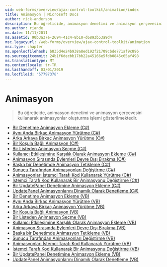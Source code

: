 ```yaml
---
uid: web-forms/overview/ajax-control-toolkit/animation/index
title: Animasyon | Microsoft Docs
author: rick-anderson
description: Bu öğreticide, animasyon denetimi ve animasyon çerçevesini kullanarak animasyonlar oluşturma işlemi gösterilmektedir.
ms.author: riande
ms.date: 11/11/2011
ms.assetid: 90b3a37e-2694-41c4-8b10-d6893b53a9d4
msc.legacyurl: /web-forms/overview/ajax-control-toolkit/animation
msc.type: chapter
ms.openlocfilehash: b835d4e24b938a8ed192f21709cbde771af9c896
ms.sourcegitcommit: 24b1f6decbb17bb22a45166e5fdb0845c65af498
ms.translationtype: MT
ms.contentlocale: tr-TR
ms.lasthandoff: 03/01/2019
ms.locfileid: "57797378"
---
```

<a name="animation"></a>Animasyon
====================
> Bu öğreticide, animasyon denetimi ve animasyon çerçevesini kullanarak animasyonlar oluşturma işlemi gösterilmektedir.


- [Bir Denetime Animasyon Ekleme (C#)](adding-animation-to-a-control-cs.md)
- [Aynı Anda Birkaç Animasyon Yürütme (C#)](executing-several-animations-at-the-same-time-cs.md)
- [Arka Arkaya Birkaç Animasyon Yürütme (C#)](executing-several-animations-after-each-other-cs.md)
- [Bir Koşula Bağlı Animasyon (C#)](animation-depending-on-a-condition-cs.md)
- [Bir Listeden Animasyon Seçme (C#)](picking-one-animation-out-of-a-list-cs.md)
- [Kullanıcı Etkileşimine Karşılık Olarak Animasyon Ekleme (C#)](animating-in-response-to-user-interaction-cs.md)
- [Animasyon Sırasında Eylemleri Devre Dışı Bırakma (C#)](disabling-actions-during-animation-cs.md)
- [Başka bir Denetimde Animasyon Tetikleme (C#)](triggering-an-animation-in-another-control-cs.md)
- [Sunucu Tarafından Animasyonları Değiştirme (C#)](modifying-animations-from-the-server-side-cs.md)
- [Animasyonları İstemci Tarafı Kod Kullanarak Yürütme (C#)](executing-animations-using-client-side-code-cs.md)
- [İstemci Tarafı Kod Kullanarak Bir Animasyonu Değiştirme (C#)](changing-an-animation-using-client-side-code-cs.md)
- [Bir UpdatePanel Denetimine Animasyon Ekleme (C#)](animating-an-updatepanel-control-cs.md)
- [UpdatePanel Animasyonlarını Dinamik Olarak Denetleme (C#)](dynamically-controlling-updatepanel-animations-cs.md)
- [Bir Denetime Animasyon Ekleme (VB)](adding-animation-to-a-control-vb.md)
- [Aynı Anda Birkaç Animasyon Yürütme (VB)](executing-several-animations-at-the-same-time-vb.md)
- [Arka Arkaya Birkaç Animasyon Yürütme (VB)](executing-several-animations-after-each-other-vb.md)
- [Bir Koşula Bağlı Animasyon (VB)](animation-depending-on-a-condition-vb.md)
- [Bir Listeden Animasyon Seçme (VB)](picking-one-animation-out-of-a-list-vb.md)
- [Kullanıcı Etkileşimine Karşılık Olarak Animasyon Ekleme (VB)](animating-in-response-to-user-interaction-vb.md)
- [Animasyon Sırasında Eylemleri Devre Dışı Bırakma (VB)](disabling-actions-during-animation-vb.md)
- [Başka bir Denetimde Animasyon Tetikleme (VB)](triggering-an-animation-in-another-control-vb.md)
- [Sunucu Tarafından Animasyonları Değiştirme (VB)](modifying-animations-from-the-server-side-vb.md)
- [Animasyonları İstemci Tarafı Kod Kullanarak Yürütme (VB)](executing-animations-using-client-side-code-vb.md)
- [İstemci Tarafı Kod Kullanarak Bir Animasyonu Değiştirme (VB)](changing-an-animation-using-client-side-code-vb.md)
- [Bir UpdatePanel Denetimine Animasyon Ekleme (VB)](animating-an-updatepanel-control-vb.md)
- [UpdatePanel Animasyonlarını Dinamik Olarak Denetleme (VB)](dynamically-controlling-updatepanel-animations-vb.md)
